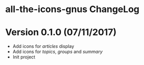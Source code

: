 # all-the-icons-gnus ChangeLog

# Version 0.1.0 (07/11/2017)

- Add icons for *articles* display
- Add icons for *topics*, *groups* and *summary*
- Init project
